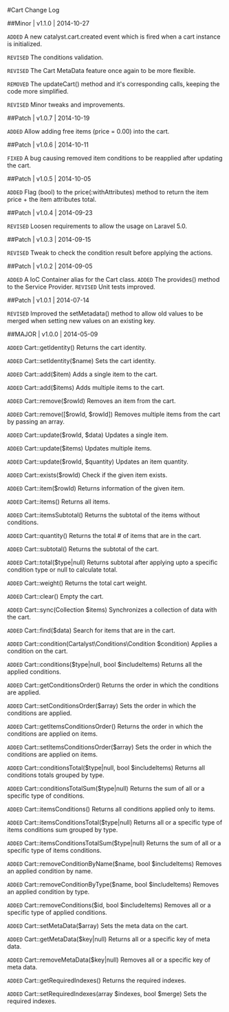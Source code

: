 
#Cart Change Log

##Minor | v1.1.0 | 2014-10-27

`ADDED` A new catalyst.cart.created event which is fired when a cart instance is initialized.

`REVISED` The conditions validation.

`REVISED` The Cart MetaData feature once again to be more flexible.

`REMOVED` The updateCart() method and it's corresponding calls, keeping the code more simplified.

`REVISED` Minor tweaks and improvements.

##Patch | v1.0.7 | 2014-10-19

`ADDED` Allow adding free items (price = 0.00) into the cart.

##Patch | v1.0.6 | 2014-10-11

`FIXED` A bug causing removed item conditions to be reapplied after updating the cart.


##Patch | v1.0.5 | 2014-10-05

`ADDED` Flag (bool) to the price(:withAttributes) method to return the item price + the item attributes total.

##Patch | v1.0.4 | 2014-09-23

`REVISED` Loosen requirements to allow the usage on Laravel 5.0.

##Patch | v1.0.3 | 2014-09-15

`REVISED` Tweak to check the condition result before applying the actions.

##Patch | v1.0.2 | 2014-09-05

`ADDED` A IoC Container alias for the Cart class.
`ADDED` The provides() method to the Service Provider.
`REVISED` Unit tests improved.

##Patch | v1.0.1 | 2014-07-14

`REVISED` Improved the setMetadata() method to allow old values to be merged when setting new values on an existing key.

##MAJOR | v1.0.0 | 2014-05-09

`ADDED` Cart::getIdentity() Returns the cart identity.

`ADDED` Cart::setIdentity($name) Sets the cart identity.

`ADDED` Cart::add($item) Adds a single item to the cart.

`ADDED` Cart::add($items) Adds multiple items to the cart.

`ADDED` Cart::remove($rowId) Removes an item from the cart.

`ADDED` Cart::remove([$rowId, $rowId]) Removes multiple items from the cart by passing an array.

`ADDED` Cart::update($rowId, $data) Updates a single item.

`ADDED` Cart::update($items) Updates multiple items.

`ADDED` Cart::update($rowId, $quantity) Updates an item quantity.

`ADDED` Cart::exists($rowId) Check if the given item exists.

`ADDED` Cart::item($rowId) Returns information of the given item.

`ADDED` Cart::items() Returns all items.

`ADDED` Cart::itemsSubtotal() Returns the subtotal of the items without conditions.

`ADDED` Cart::quantity() Returns the total # of items that are in the cart.

`ADDED` Cart::subtotal() Returns the subtotal of the cart.

`ADDED` Cart::total($type|null) Returns subtotal after applying upto a specific condition type or null to calculate total.

`ADDED` Cart::weight() Returns the total cart weight.

`ADDED` Cart::clear() Empty the cart.

`ADDED` Cart::sync(Collection $items) Synchronizes a collection of data with the cart.

`ADDED` Cart::find($data) Search for items that are in the cart.

`ADDED` Cart::condition(Cartalyst\Conditions\Condition $condition) Applies a condition on the cart.

`ADDED` Cart::conditions($type|null, bool $includeItems) Returns all the applied conditions.

`ADDED` Cart::getConditionsOrder() Returns the order in which the conditions are applied.

`ADDED` Cart::setConditionsOrder($array) Sets the order in which the conditions are applied.

`ADDED` Cart::getItemsConditionsOrder() Returns the order in which the conditions are applied on items.

`ADDED` Cart::setItemsConditionsOrder($array) Sets the order in which the conditions are applied on items.

`ADDED` Cart::conditionsTotal($type|null, bool $includeItems) Returns all conditions totals grouped by type.

`ADDED` Cart::conditionsTotalSum($type|null) Returns the sum of all or a specific type of conditions.

`ADDED` Cart::itemsConditions() Returns all conditions applied only to items.

`ADDED` Cart::itemsConditionsTotal($type|null) Returns all or a specific type of items conditions sum grouped by type.

`ADDED` Cart::itemsConditionsTotalSum($type|null) Returns the sum of all or a specific type of items conditions.

`ADDED` Cart::removeConditionByName($name, bool $includeItems) Removes an applied condition by name.

`ADDED` Cart::removeConditionByType($name, bool $includeItems) Removes an applied condition by type.

`ADDED` Cart::removeConditions($id, bool $includeItems) Removes all or a specific type of applied conditions.

`ADDED` Cart::setMetaData($array) Sets the meta data on the cart.

`ADDED` Cart::getMetaData($key|null) Returns all or a specific key of meta data.

`ADDED` Cart::removeMetaData($key|null) Removes all or a specific key of meta data.

`ADDED` Cart::getRequiredIndexes() Returns the required indexes.

`ADDED` Cart::setRequiredIndexes(array $indexes, bool $merge) Sets the required indexes.
